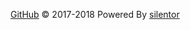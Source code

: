 [GitHub](https://github.com/lzy2014love)  ©  2017-2018  Powered By [silentor](http://www.github.com/Jayin/silentor)  